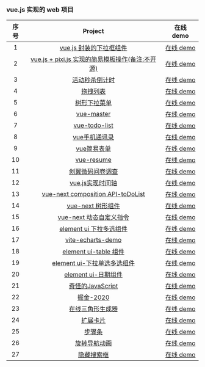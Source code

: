 ### vue.js 实现的 web 项目

| 序号 |                                            Project                                            |                                在线 demo                                 |
| :--: | :-------------------------------------------------------------------------------------------: | :----------------------------------------------------------------------: |
|  1   | [vue.js 封装的下拉框组件](https://github.com/eveningwater/my-web-projects/tree/master/vue/1/) | [在线 demo](https://www.eveningwater.com/my-web-projects/vue/1/) |
|  2   | [vue.js + pixi.js 实现的简易模板操作(备注:不开源)](https://www.eveningwater.com/my-web-projects/vue/2/) | [在线 demo](https://www.eveningwater.com/project/ledfinweb-demo/) |
|  3   | [活动秒杀倒计时](https://github.com/eveningwater/my-web-projects/tree/master/vue/3/) | [在线 demo](https://www.eveningwater.com/my-web-projects/vue/3/) |
|  4   | [拖拽列表](https://github.com/eveningwater/my-web-projects/tree/master/vue/4/) | [在线 demo](https://www.eveningwater.com/my-web-projects/vue/4/) |
|  5   | [树形下拉菜单](https://github.com/eveningwater/my-web-projects/tree/master/vue/5/) | [在线 demo](https://www.eveningwater.com/my-web-projects/vue/5/) |
|  6   | [vue-master](https://github.com/eveningwater/my-web-projects/tree/master/vue/6/) | [在线 demo](https://www.eveningwater.com/my-web-projects/vue/6/) |
|  7   | [vue-todo-list](https://github.com/eveningwater/my-web-projects/tree/master/vue/7/) | [在线 demo](https://www.eveningwater.com/my-web-projects/vue/7/) |
|  8   | [vue手机通讯录](https://github.com/eveningwater/my-web-projects/tree/master/vue/8/) | [在线 demo](https://www.eveningwater.com/my-web-projects/vue/8/) |
|  9   | [vue简易表单](https://github.com/eveningwater/my-web-projects/tree/master/vue/9/) | [在线 demo](https://www.eveningwater.com/my-web-projects/vue/9/) |
|  10   | [vue-resume](https://github.com/eveningwater/my-web-projects/tree/master/vue/10/) | [在线 demo](https://www.eveningwater.com/my-web-projects/vue/10/) |
|  11   | [创翼微码问卷调查](https://github.com/eveningwater/my-web-projects/tree/master/vue/11/) | [在线 demo](https://www.eveningwater.com/my-web-projects/vue/11/) |
|  12   | [vue.js实现时间轴](https://github.com/eveningwater/my-web-projects/tree/master/vue/12/) | [在线 demo](https://www.eveningwater.com/my-web-projects/vue/12/) |
|  13   | [vue-next composition API-toDoList](https://github.com/eveningwater/my-web-projects/tree/master/vue/13/) | [在线 demo](https://www.eveningwater.com/my-web-projects/vue/13/) |
|  14   | [vue-next 树形组件](https://github.com/eveningwater/my-web-projects/tree/master/vue/14/) | [在线 demo](https://www.eveningwater.com/my-web-projects/vue/14/) |
|  15   | [vue-next 动态自定义指令](https://github.com/eveningwater/my-web-projects/tree/master/vue/15/) | [在线 demo](https://www.eveningwater.com/my-web-projects/vue/15/) |
|  16   | [element ui 下拉多选组件](https://github.com/eveningwater/my-web-projects/tree/master/vue/16/) | [在线 demo](https://www.eveningwater.com/my-web-projects/vue/16/) |
|  17   | [vite-echarts-demo](https://github.com/eveningwater/my-web-projects/tree/master/vue/17/) | [在线 demo](https://www.eveningwater.com/my-web-projects/vue/17/) |
|  18   | [element ui-table 组件](https://github.com/eveningwater/my-web-projects/tree/master/vue/18/) | [在线 demo](https://www.eveningwater.com/my-web-projects/vue/18/) |
|  19   | [element ui-下拉单选多选组件](https://github.com/eveningwater/my-web-projects/tree/master/vue/19/) | [在线 demo](https://www.eveningwater.com/my-web-projects/vue/19/) |
|  20   | [element ui-日期组件](https://github.com/eveningwater/my-web-projects/tree/master/vue/20/) | [在线 demo](https://www.eveningwater.com/my-web-projects/vue/20/) |
|  21   | [奇怪的JavaScript](https://github.com/eveningwater/my-web-projects/tree/master/vue/21/) | [在线 demo](https://www.eveningwater.com/my-web-projects/vue/21/) |
|  22   | [掘金-2020](https://github.com/eveningwater/my-web-projects/tree/master/vue/22/) | [在线 demo](https://www.eveningwater.com/my-web-projects/vue/22/) |
|  23   | [在线三角形生成器](https://github.com/eveningwater/my-web-projects/tree/master/vue/23/) | [在线 demo](https://www.eveningwater.com/my-web-projects/vue/23/) |
|  24   | [扩展卡片](https://github.com/eveningwater/my-web-projects/tree/master/vue/24/) | [在线 demo](https://www.eveningwater.com/my-web-projects/vue/24/) |
|  25   | [步骤条](https://github.com/eveningwater/my-web-projects/tree/master/vue/25/) | [在线 demo](https://www.eveningwater.com/my-web-projects/vue/25/) |
|  26   | [旋转导航动画](https://github.com/eveningwater/my-web-projects/tree/master/vue/26/) | [在线 demo](https://www.eveningwater.com/my-web-projects/vue/26/) |
|  27   | [隐藏搜索框](https://github.com/eveningwater/my-web-projects/tree/master/vue/27/) | [在线 demo](https://www.eveningwater.com/my-web-projects/vue/27/) |